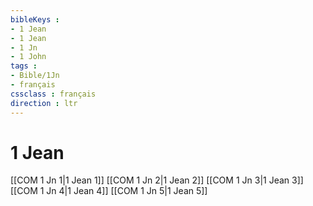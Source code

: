 ```yaml
---
bibleKeys : 
- 1 Jean
- 1 Jean
- 1 Jn
- 1 John
tags : 
- Bible/1Jn
- français
cssclass : français
direction : ltr
---
```


# 1 Jean

[[COM 1 Jn 1|1 Jean 1]]
[[COM 1 Jn 2|1 Jean 2]]
[[COM 1 Jn 3|1 Jean 3]]
[[COM 1 Jn 4|1 Jean 4]]
[[COM 1 Jn 5|1 Jean 5]]
